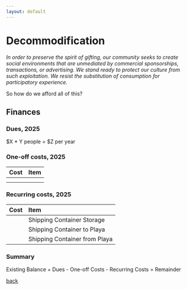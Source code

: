 ```yaml
---
layout: default
---
```


# Decommodification

_In order to preserve the spirit of gifting, our community seeks to create social environments that are
unmediated by commercial sponsorships, transactions, or advertising. We stand ready to protect our
culture from such exploitation. We resist the substitution of consumption for participatory experience._

So how do we afford all of this?

## Finances

### Dues, 2025

$X * Y people = $Z per year

### One-off costs, 2025

| Cost        | Item        |
|:-------------|:------------------|
|  | |
| | |

### Recurring costs, 2025

| Cost        | Item        |
|:-------------|:------------------|
|  |Shipping Container Storage|
| |Shipping Container to Playa|
| |Shipping Container from Playa|


### Summary

Existing Balance + Dues - One-off Costs - Recurring Costs = Remainder

[back](./../)
